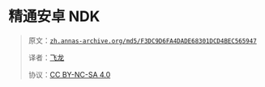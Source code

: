 # 精通安卓 NDK

> 原文：[`zh.annas-archive.org/md5/F3DC9D6FA4DADE68301DCD4BEC565947`](https://zh.annas-archive.org/md5/F3DC9D6FA4DADE68301DCD4BEC565947)
> 
> 译者：[飞龙](https://github.com/wizardforcel)
> 
> 协议：[CC BY-NC-SA 4.0](http://creativecommons.org/licenses/by-nc-sa/4.0/)